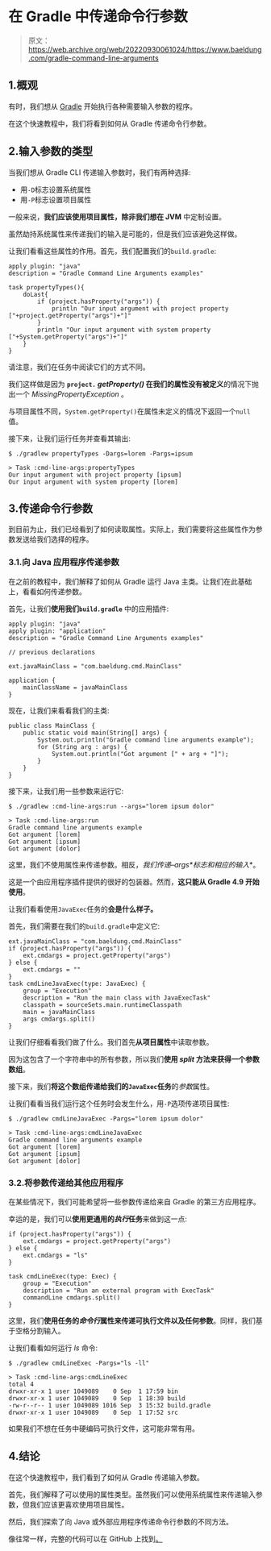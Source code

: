 # 在 Gradle 中传递命令行参数

> 原文：<https://web.archive.org/web/20220930061024/https://www.baeldung.com/gradle-command-line-arguments>

## 1.概观

有时，我们想从 [Gradle](/web/20221010114344/https://www.baeldung.com/gradle) 开始执行各种需要输入参数的程序。

在这个快速教程中，我们将看到如何从 Gradle 传递命令行参数。

## 2.输入参数的类型

当我们想从 Gradle CLI 传递输入参数时，我们有两种选择:

*   用`-D`标志设置系统属性
*   用`-P`标志设置项目属性

一般来说，**我们应该使用项目属性，除非我们想在 JVM** 中定制设置。

虽然劫持系统属性来传递我们的输入是可能的，但是我们应该避免这样做。

让我们看看这些属性的作用。首先，我们配置我们的`build.gradle`:

```
apply plugin: "java"
description = "Gradle Command Line Arguments examples"

task propertyTypes(){
    doLast{
        if (project.hasProperty("args")) {
            println "Our input argument with project property ["+project.getProperty("args")+"]"
        }
        println "Our input argument with system property ["+System.getProperty("args")+"]"
    }
} 
```

请注意，我们在任务中阅读它们的方式不同。

我们这样做是因为 **`project.` *getProperty()* 在我们的属性没有被定义**的情况下抛出一个 *MissingPropertyException* 。

与项目属性不同，`System.getProperty()`在属性未定义的情况下返回一个`null`值。

接下来，让我们运行任务并查看其输出:

```
$ ./gradlew propertyTypes -Dargs=lorem -Pargs=ipsum

> Task :cmd-line-args:propertyTypes
Our input argument with project property [ipsum]
Our input argument with system property [lorem] 
```

## 3.传递命令行参数

到目前为止，我们已经看到了如何读取属性。实际上，我们需要将这些属性作为参数发送给我们选择的程序。

### 3.1.向 Java 应用程序传递参数

在之前的教程中，我们解释了如何从 Gradle 运行 Java 主类。让我们在此基础上，看看如何传递参数。

首先，让我们**使用我们`build.gradle`** 中的应用插件:

```
apply plugin: "java"
apply plugin: "application"
description = "Gradle Command Line Arguments examples"

// previous declarations

ext.javaMainClass = "com.baeldung.cmd.MainClass"

application {
    mainClassName = javaMainClass
} 
```

现在，让我们来看看我们的主类:

```
public class MainClass {
    public static void main(String[] args) {
        System.out.println("Gradle command line arguments example");
        for (String arg : args) {
            System.out.println("Got argument [" + arg + "]");
        }
    }
} 
```

接下来，让我们用一些参数来运行它:

```
$ ./gradlew :cmd-line-args:run --args="lorem ipsum dolor"

> Task :cmd-line-args:run
Gradle command line arguments example
Got argument [lorem]
Got argument [ipsum]
Got argument [dolor]
```

这里，我们不使用属性来传递参数。相反，**我们传递*–args*标志和相应的输入**。

这是一个由应用程序插件提供的很好的包装器。然而，**这只能从 Gradle 4.9 开始使用**。

让我们看看使用`JavaExec`任务的**会是什么样子。**

首先，我们需要在我们的`build.gradle`中定义它:

```
ext.javaMainClass = "com.baeldung.cmd.MainClass"
if (project.hasProperty("args")) {
    ext.cmdargs = project.getProperty("args")
} else { 
    ext.cmdargs = ""
}
task cmdLineJavaExec(type: JavaExec) {
    group = "Execution"
    description = "Run the main class with JavaExecTask"
    classpath = sourceSets.main.runtimeClasspath
    main = javaMainClass
    args cmdargs.split()
} 
```

让我们仔细看看我们做了什么。我们首先**从项目属性**中读取参数。

因为这包含了一个字符串中的所有参数，所以我们**使用 *split* 方法来获得一个参数数组**。

接下来，我们**将这个数组传递给我们的`JavaExec`任务**的*参数*属性。

让我们看看当我们运行这个任务时会发生什么，用`-P`选项传递项目属性:

```
$ ./gradlew cmdLineJavaExec -Pargs="lorem ipsum dolor"

> Task :cmd-line-args:cmdLineJavaExec
Gradle command line arguments example
Got argument [lorem]
Got argument [ipsum]
Got argument [dolor] 
```

### 3.2.将参数传递给其他应用程序

在某些情况下，我们可能希望将一些参数传递给来自 Gradle 的第三方应用程序。

幸运的是，我们可以**使用更通用的*执行*任务**来做到这一点:

```
if (project.hasProperty("args")) {
    ext.cmdargs = project.getProperty("args")
} else { 
    ext.cmdargs = "ls"
}

task cmdLineExec(type: Exec) {
    group = "Execution"
    description = "Run an external program with ExecTask"
    commandLine cmdargs.split()
} 
```

这里，我们**使用任务的*命令行*属性来传递可执行文件以及任何参数**。同样，我们基于空格分割输入。

让我们看看如何运行 *ls* 命令:

```
$ ./gradlew cmdLineExec -Pargs="ls -ll"

> Task :cmd-line-args:cmdLineExec
total 4
drwxr-xr-x 1 user 1049089    0 Sep  1 17:59 bin
drwxr-xr-x 1 user 1049089    0 Sep  1 18:30 build
-rw-r--r-- 1 user 1049089 1016 Sep  3 15:32 build.gradle
drwxr-xr-x 1 user 1049089    0 Sep  1 17:52 src
```

如果我们不想在任务中硬编码可执行文件，这可能非常有用。

## 4.结论

在这个快速教程中，我们看到了如何从 Gradle 传递输入参数。

首先，我们解释了可以使用的属性类型。虽然我们可以使用系统属性来传递输入参数，但我们应该更喜欢使用项目属性。

然后，我们探索了向 Java 或外部应用程序传递命令行参数的不同方法。

像往常一样，完整的代码可以在 GitHub 上找到[。](https://web.archive.org/web/20221010114344/https://github.com/eugenp/tutorials/tree/master/gradle-modules/gradle-5/cmd-line-args)